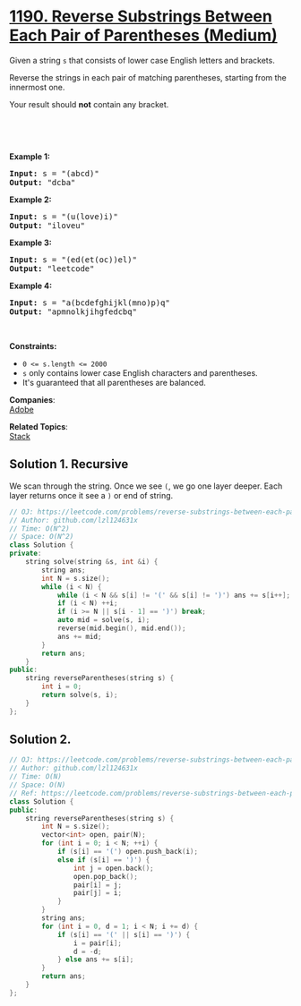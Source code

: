 # [1190. Reverse Substrings Between Each Pair of Parentheses (Medium)](https://leetcode.com/problems/reverse-substrings-between-each-pair-of-parentheses/)

<p>Given a string <code>s</code> that consists of lower case English letters and brackets.&nbsp;</p>

<p>Reverse the strings&nbsp;in each&nbsp;pair of matching parentheses, starting&nbsp;from the innermost one.</p>

<p>Your result should <strong>not</strong> contain any bracket.</p>

<p>&nbsp;</p>

<p>&nbsp;</p>
<p><strong>Example 1:</strong></p>

<pre><strong>Input:</strong> s = "(abcd)"
<strong>Output:</strong> "dcba"
</pre>

<p><strong>Example 2:</strong></p>

<pre><strong>Input:</strong> s = "(u(love)i)"
<strong>Output:</strong> "iloveu"
</pre>

<p><strong>Example 3:</strong></p>

<pre><strong>Input:</strong> s = "(ed(et(oc))el)"
<strong>Output:</strong> "leetcode"
</pre>

<p><strong>Example 4:</strong></p>

<pre><strong>Input:</strong> s = "a(bcdefghijkl(mno)p)q"
<strong>Output:</strong> "apmnolkjihgfedcbq"
</pre>

<p>&nbsp;</p>
<p><strong>Constraints:</strong></p>

<ul>
	<li><code>0 &lt;= s.length &lt;= 2000</code></li>
	<li><code>s</code> only contains lower case English characters and parentheses.</li>
	<li>It's guaranteed that all parentheses are balanced.</li>
</ul>


**Companies**:  
[Adobe](https://leetcode.com/company/adobe)

**Related Topics**:  
[Stack](https://leetcode.com/tag/stack/)

## Solution 1. Recursive

We scan through the string. Once we see `(`, we go one layer deeper. Each layer returns once it see a `)` or end of string.

```cpp
// OJ: https://leetcode.com/problems/reverse-substrings-between-each-pair-of-parentheses/
// Author: github.com/lzl124631x
// Time: O(N^2)
// Space: O(N^2)
class Solution {
private:
    string solve(string &s, int &i) {
        string ans;
        int N = s.size();
        while (i < N) {
            while (i < N && s[i] != '(' && s[i] != ')') ans += s[i++];
            if (i < N) ++i;
            if (i >= N || s[i - 1] == ')') break;
            auto mid = solve(s, i);
            reverse(mid.begin(), mid.end());
            ans += mid;
        }
        return ans;
    }
public:
    string reverseParentheses(string s) {
        int i = 0;
        return solve(s, i);
    }
};
```

## Solution 2. 

```cpp
// OJ: https://leetcode.com/problems/reverse-substrings-between-each-pair-of-parentheses/
// Author: github.com/lzl124631x
// Time: O(N)
// Space: O(N)
// Ref: https://leetcode.com/problems/reverse-substrings-between-each-pair-of-parentheses/discuss/383670/JavaC%2B%2BPython-Why-not-O(N)
class Solution {
public:
    string reverseParentheses(string s) {
        int N = s.size();
        vector<int> open, pair(N);
        for (int i = 0; i < N; ++i) {
            if (s[i] == '(') open.push_back(i);
            else if (s[i] == ')') {
                int j = open.back();
                open.pop_back();
                pair[i] = j;
                pair[j] = i;
            }
        }
        string ans;
        for (int i = 0, d = 1; i < N; i += d) {
            if (s[i] == '(' || s[i] == ')') {
                i = pair[i];
                d = -d;
            } else ans += s[i];
        }
        return ans;
    }
};
```